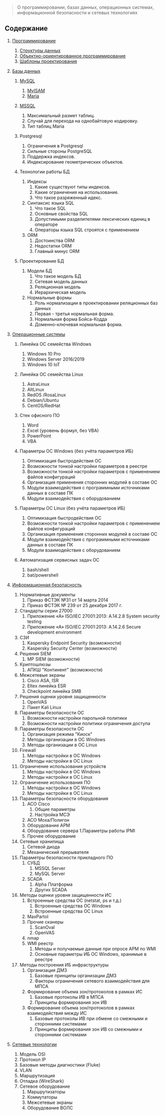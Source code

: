 > О программировании, базах данных, операционных системах, информационной безопасности и сетевых технологиях

## Содержание

1. [Программирование](/Programming.md)
	1. [Структуры данных](/Programming.md#структуры-данных)
	2. [Объектно-ориентированное программирование](/Programming.md#объектно-ориентированное-программирование)
	3. [Шаблоны проектирования](/Programming.md#шаблоны-проектирования)
	
2. [Базы данных](/Database.md)
	1. [MySQL](/Database.md#mysql)
		1. [MyISAM](/Database.md#myisam)
		2. [Maria](/Database.md#maria)
		

	1. [MSSQL](/Database.md#mssql)
		1. Максимальный размет таблиц.
		0. Случай для перехода на однобайтовую кодировку.
		0. Тип таблиц Maria
	0. Postgresql
		1. Ограничения в Postgresql
		0. Сильныe стороны PostgreSQL
		0. Поддержка индексов.
		0. Индексирование геометрических объектов.
	0. Технологии работы БД
		1. Индексы
			1. Какие существуют типы индексов.
			0. Какие ограничения на использование.
			0. Что такое разряженный идекс.
		1.  Синтаксис языка SQL
			1. Что такое SQL
			0. Основные свойства SQL
			0. Допустимыми разделителями лексических единиц в операторе
			0. Операторы языка SQL строятся с применением
		1. ORM
			1. Достоинства ORM
			0. Недостатки ORM
			0. Главный минус ORM
	0. Проектирование БД
		1. Модели БД
			1.  Что такое модель БД
			0. Сетевая модель данных
			0. Реляционная модель
			0. Иерархическая модель
		1.  Нормальные формы
			1. Роль нормализации в проектировании реляционных баз данных
			0. Первая - третья нормальная форма.
			0. Нормальная форма Бойса-Кодда
			0. Доменно-ключевая нормальная форма.

        
2. [Операционные системы](/OS.md)

	1. Линейка ОС семейства Windows
		1. Windows 10 Pro
		0. Windows Server 2016/2019
		0. Windows 10 IoT
	0. Линейка ОС семейства Linux
		1. AstraLinux
		0. AltLinux
		0. RedOS /RosaLinux
		0. Debian/Ubuntu
		0. CentOS/RedHat
	0. Стек офисного ПО
		1. Word
		0. Excel (уровень формул, без VBA)
		0. PowerPoint
		0. VBA

	0. Параметры ОС Windows (без учёта параметров ИБ)
		1. Оптимизация быстродействия ОС
		0. Возможности тонкой настройки параметров в реестре 
		0. Возможности тонкой настройки параметров с применением файлов конфигураций
		0. Организация применения сторонних модулей в составе ОС
		0. Модули взаимодействия с программными источниками данных в составе ПК
		0. Модули взаимодействия с оборудованием
	0. Параметры ОС Linux (без учёта параметров ИБ)
		1. Оптимизация быстродействия ОС
		0. Возможности тонкой настройки параметров с применением файлов конфигураций
		0. Организация применения сторонних модулей в составе ОС
		0. Модули взаимодействия с программными источниками данных в составе ПК
		0. Модули взаимодействия с оборудованием
	0. Автоматизация сервисных задач ОС
		1. bash/shell
		0. bat/powershell

3. [Информационная безопасность](/Information%20Security.md)
	1. Нормативные документы
		1. Приказ ФСТЭК №31 от 14 марта 2014
		2. Приказ ФСТЭК № 239 от 25 декабря 2017 г. 
	2. Стандарты серии 27000
		1. Приложение «А» ISO/IEC 27001:2013: A.14.2.8 System security testing
		2. Приложение «А» ISO/IEC 27001:2013: A.14.2.6 Secure development environment
	3. СЗИ
		1. Kaspersky Endpoint Security (возможности)
		2. Kaspersky  Security  Center (возможности)
	4. Решения SIEM
		1. MP SIEM (возможности)
	5. Криптошлюзы
		1. АПКШ "Континент" (возможности)
	6. Межсетевые экраны
		1. Cisco ASA, ISR
		0. Eltex линейка ESR
		0. Checkpoint линейка SMB
	6. Решения оценки уровня защищенности
		1. OpenVAS
		0. Пакет Kali Linux
	7. Параметры безопасности ОС
		1. Возможности настройки парольной политики
		0. Возможности настройки политики ограничения доступа
	8. Параметры безопасности ОС    
		1. Организация режима "Киоск"
		0. Методы организации в ОС Windows
		0. Методы организации в ОС Linux
	9. Firewall
		1. Методы настройки в ОС Windows
		0. Методы настройки в ОС Linux
	10. Ограничение использования устройств
		1. Методы настройки в ОС Windows
		0. Методы настройки в ОС Linux
	11. Ограничение использования ПО
		1. Методы настройки в ОС Windows
		0. Методы настройки в ОС Linux
	12. Параметры безопасности оборудования
		1. АСО Cisco
			1. Общие параметры
			0. Настройка МСЭ
		0. АСО Moxa/Полигон
		0. Оборудование АРМ
		0. Оборудование сервера
			1.Параметры работы IPMI
		0. Прочее оборудование
	13. Сетевые хранилища
		1. Сетевой диода
		2. Механический прерывателя
	14. Параметры безопасности прикладного ПО
		1. СУБД
			1. MSSQL Server
			0. MySQL Server
		0. SCADA
			1. Alpha Платформа
			0. Других SCADA
	15. Методы оценки уровня защищенности ИС
		1. Встроенные средства ОС (netstat, ps и т.д.)
			1. Встроенные средства ОС Windows
			0. Встроенные средства ОС Linux
		0. MaxPartol
		0. Прочие сканеры 
			1. ScanOval
			0. OpenVAS
		0. nmap
		0. WMI реестр
			1. Методы и получаемые данные при опросе АРМ по WMI
			0. Основные параметры ИБ ОС Windows, хранимые в реестре
	16. Методы построения ИБ инфраструктуры
		1. Организация ДМЗ
			1. Базовые принципы организации ДМЗ
			0. Факторы ограничения сетевого взаимодействия для МПСА
		2. Формирование объема зон/протоколов в рамках ИС
			1. Базовые протоколы ИВ в МПСА
			0. Принципы формирования зон ИВ
		3. Формирование объема зон/протоколов в рамках взаимодействия между ИС
			1. Базовые протоколы ИВ при обмене со смежными и сторонними системами
			0. Принципы формирования зон ИВ со смежными и сторонними системами


4. [Сетевые технологии](/Network%20technologies.md)
	1. Модель OSI
	0. Протокол IP
	0. Базовые методы диагностики (Fluke)
	0. VLAN
	0. Маршрутизация
	0. Отладка (WireShark)
	0. Сетевое оборудование
		1. Маршрутизаторы
		0. Коммутаторы
		0. Межсетевые экраны
		0. Оборудование ВОЛС

